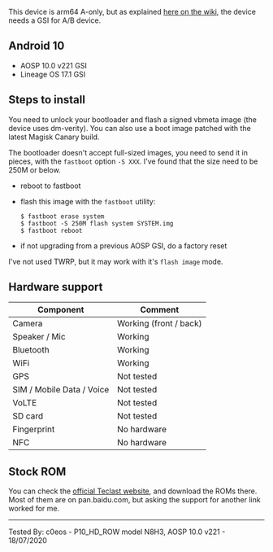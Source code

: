 This device is arm64 A-only, but as explained [here on the wiki](https://github.com/phhusson/treble_experimentations/wiki), the device needs a GSI for A/B device.

## Android 10

-   AOSP 10.0 v221 GSI
-   Lineage OS 17.1 GSI

## Steps to install

You need to unlock your bootloader and flash a signed vbmeta image (the device uses dm-verity).
You can also use a boot image patched with the latest Magisk Canary build.

The bootloader doesn't accept full-sized images, you need to send it in pieces,
with the `fastboot` option `-S XXX`. I've found that the size need to be 250M or below.

-   reboot to fastboot
-   flash this image with the `fastboot` utility:

    ```
    $ fastboot erase system
    $ fastboot -S 250M flash system SYSTEM.img
    $ fastboot reboot
    ```

-   if not upgrading from a previous AOSP GSI, do a factory reset

I've not used TWRP, but it may work with it's `flash image` mode.

## Hardware support

| Component                 | Comment                |
| ------------------------- | ---------------------- |
| Camera                    | Working (front / back) |
| Speaker / Mic             | Working                |
| Bluetooth                 | Working                |
| WiFi                      | Working                |
| GPS                       | Not tested             |
| SIM / Mobile Data / Voice | Not tested             |
| VoLTE                     | Not tested             |
| SD card                   | Not tested             |
| Fingerprint               | No hardware            |
| NFC                       | No hardware            |


## Stock ROM

You can check the [official Teclast website](https://teclast.com), and download the ROMs there.
Most of them are on pan.baidu.com, but asking the support for another link worked for me.

---

Tested By: c0eos - P10_HD_ROW model N8H3, AOSP 10.0 v221 - 18/07/2020